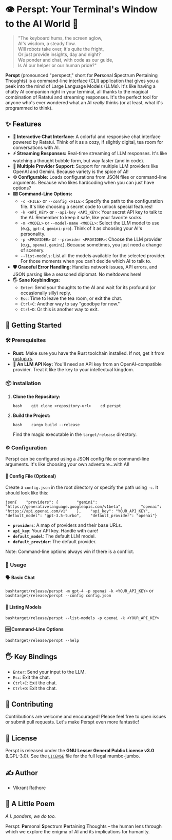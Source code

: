 # 👁️ Perspt: Your Terminal's Window to the AI World 🤖

> "The keyboard hums, the screen aglow,\
>  AI's wisdom, a steady flow.\
>  Will robots take over, it's quite the fright,\
>  Or just provide insights, day and night?\
>  We ponder and chat, with code as our guide,\
>  Is AI our helper or our human pride?"

**Perspt** (pronounced "perspect," short for **Per**sonal **S**pectrum **P**ertaining **T**houghts) is a command-line interface (CLI) application that gives you a peek into the mind of Large Language Models (LLMs). It's like having a chatty AI companion right in your terminal, all thanks to the magical combination of Ratatui and streaming responses. It's the perfect tool for anyone who's ever wondered what an AI *really* thinks (or at least, what it's programmed to think).

## ✨ Features

-   **🎨 Interactive Chat Interface:** A colorful and responsive chat interface powered by Ratatui. Think of it as a cozy, if slightly digital, tea room for conversations with AI.
-   **⚡ Streaming Responses:** Real-time streaming of LLM responses. It's like watching a thought bubble form, but way faster (and in code).
-   **🔀 Multiple Provider Support**: Support for multiple LLM providers like OpenAI and Gemini. Because variety is the spice of AI!
-   **⚙️ Configurable:** Loads configurations from JSON files or command-line arguments. Because who likes hardcoding when you can just have options?
-   **⌨️ Command-Line Options:**
    -   `-c <FILE>` or `--config <FILE>`: Specify the path to the configuration file. It's like choosing a secret code to unlock special features!
    -   `-k <API_KEY>` or `--api-key <API_KEY>`: Your secret API key to talk to the AI. Remember to keep it safe, like your favorite socks.
    -   `-m <MODEL>` or `--model-name <MODEL>`: Select the LLM model to use (e.g., `gpt-4`, `gemini-pro`). Think of it as choosing your AI's personality.
    -   `-p <PROVIDER>` or `--provider <PROVIDER>`: Choose the LLM provider (e.g., `openai`, `gemini`). Because sometimes, you just need a change of scenery.
     -   `--list-models`: List all the models available for the selected provider. For those moments when you can't decide which AI to talk to.
-   **🛡️ Graceful Error Handling:** Handles network issues, API errors, and JSON parsing like a seasoned diplomat. No meltdowns here!
-   **🖐️ Sane Keybindings:**
    -   `Enter`: Send your thoughts to the AI and wait for its profound (or occasionally silly) reply.
    -    `Esc`: Time to leave the tea room, or exit the chat.
    -   `Ctrl+C`: Another way to say "goodbye for now."
    -   `Ctrl+D`: Or this is another way to exit.

## 🚀 Getting Started

### 🛠️ Prerequisites

-   **Rust:** Make sure you have the Rust toolchain installed. If not, get it from [rustup.rs](https://rustup.rs/).
-   **🔑 An LLM API Key:** You'll need an API key from an OpenAI-compatible provider. Treat it like the key to your intellectual kingdom.

### 📦 Installation

1.  **Clone the Repository:**

    ```bash    git clone <repository-url>    cd perspt    ```

2.  **Build the Project:**

    ```bash    cargo build --release    ```

    Find the magic executable in the `target/release` directory.

### ⚙️ Configuration

Perspt can be configured using a JSON config file or command-line arguments. It's like choosing your own adventure...with AI!

#### 📝 Config File (Optional)

Create a `config.json` in the root directory or specify the path using `-c`. It should look like this:

```json{    "providers": {        "gemini": "https://generativelanguage.googleapis.com/v1beta",        "openai": "https://api.openai.com/v1"    },    "api_key": "YOUR_API_KEY",    "default_model": "gpt-3.5-turbo",    "default_provider": "openai"}```

-   **`providers`**: A map of providers and their base URLs.
-   **`api_key`**: Your API key. Handle with care!
-   **`default_model`**: The default LLM model.
-   **`default_provider`**: The default provider.

Note: Command-line options always win if there is a conflict.

### 🏃 Usage

#### 🗣️ Basic Chat

```bashtarget/release/perspt -m gpt-4 -p openai -k <YOUR_API_KEY>```
or
```bashtarget/release/perspt --config config.json```

#### 📜 Listing Models

```bashtarget/release/perspt --list-models -p openai -k <YOUR_API_KEY>```

#### 🆘 Command-Line Options

```bashtarget/release/perspt --help```

## 🖐️ Key Bindings

-   `Enter`: Send your input to the LLM.
-   `Esc`: Exit the chat.
-   `Ctrl+C`: Exit the chat.
-   `Ctrl+D`: Exit the chat.

## 🤝 Contributing

Contributions are welcome and encouraged! Please feel free to open issues or submit pull requests. Let's make Perspt even more fantastic!

## 📜 License

Perspt is released under the **GNU Lesser General Public License v3.0** (LGPL-3.0). See the [`LICENSE`](LICENSE) file for the full legal mumbo-jumbo.

## ✍️ Author

-   Vikrant Rathore

## 🤔 A Little Poem

*A.I. ponders, we do too.*

Perspt: **Per**sonal **S**pectrum **P**ertaining **T**houghts – the human lens through which we explore the enigma of AI and its implications for humanity.